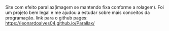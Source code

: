 Site com efeito parallax(imagem se mantendo fixa conforme a rolagem). Foi um projeto bem legal e me ajudou a estudar sobre mais conceitos da programação. link para o github pages: https://leonardoalves04.github.io/Parallax/
